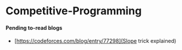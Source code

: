 # Competitive-Programming
#### Pending to-read blogs
- [https://codeforces.com/blog/entry/77298](Slope trick explained)
